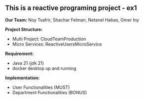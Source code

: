## This is a reactive programing project - ex1

**Our Team:**
 Noy Tsafrir, Shachar Felman, Netanel Habas, Omer Iny

**Project Structure:**
- Multi Project: CloudTeamProduction
- Micro Services: ReactiveUsersMicroService

**Requirement:**
- Java 21 (jdk 21)
- docker desktop up and running

**Implementation:**
- User Functionalities (MUST)
- Department Functionalities (BONUS)

